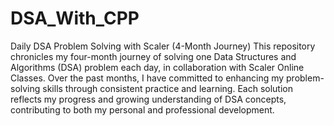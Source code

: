 # DSA_With_CPP
Daily DSA Problem Solving with Scaler (4-Month Journey)
This repository chronicles my four-month journey of solving one Data Structures and Algorithms (DSA) problem each day, in collaboration with Scaler Online Classes. Over the past months, I have committed to enhancing my problem-solving skills through consistent practice and learning. Each solution reflects my progress and growing understanding of DSA concepts, contributing to both my personal and professional development. 
